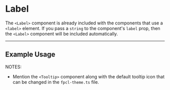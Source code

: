 <script lang="ts">

</script>


# Label

The `<Label>` component is already included with the components that use a `<label>` element. If you pass a `string` to the component's `label` prop, then the `<Label>` component will be included automatically.

---

## Example Usage


NOTES:
* Mention the `<Tooltip>` component along with the default tooltip icon that can be changed in the `fpcl-theme.ts` file.
